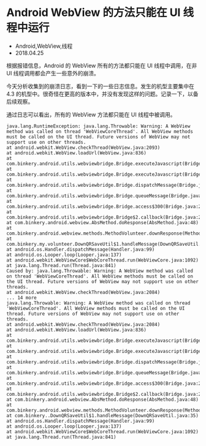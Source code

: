 # Android WebView 的方法只能在 UI 线程中运行
- Android,WebView,线程
- 2018.04.25

根据报错信息，Android 的 WebView 所有的方法都只能在 UI 线程中调用，在非 UI 线程调用都会产生一些意外的崩溃。

今天分析收集到的崩溃日志，看到一下的一些日志信息。发生的机型主要集中在 4.3 的机型中。很奇怪在更高的版本中，并没有发现这样的问题。记录一下，以备后续观察。

通过日志可以看出，所有的 WebView 方法都只能在 UI 线程中被调用。


	java.lang.RuntimeException: java.lang.Throwable: Warning: A WebView method was called on thread 'WebViewCoreThread'. All WebView methods must be called on the UI thread. Future versions of WebView may not support use on other threads.
	at android.webkit.WebView.checkThread(WebView.java:2093)
	at android.webkit.WebView.loadUrl(WebView.java:836)
	at com.binkery.android.utils.webviewbridge.Bridge.executeJavascript(Bridge.java:260)
	at com.binkery.android.utils.webviewbridge.Bridge.executeJavascript(Bridge.java:229)
	at com.binkery.android.utils.webviewbridge.Bridge.dispatchMessage(Bridge.java:113)
	at com.binkery.android.utils.webviewbridge.Bridge.queueMessage(Bridge.java:100)
	at com.binkery.android.utils.webviewbridge.Bridge.access$300(Bridge.java:25)
	at com.binkery.android.utils.webviewbridge.Bridge$2.callback(Bridge.java:202)
	at com.binkery.android.webview.AbsMethod.doResponse(AbsMethod.java:48)
	at com.binkery.android.webview.methods.MethodVolunteer.downResponse(MethodVolunteer.java:43)
	at com.binkery.my.volunteer.DownQRSaveUtil$1.handleMessage(DownQRSaveUtil.java:35)
	at android.os.Handler.dispatchMessage(Handler.java:99)
	at android.os.Looper.loop(Looper.java:137)
	at android.webkit.WebViewCore$WebCoreThread.run(WebViewCore.java:1092)
	at java.lang.Thread.run(Thread.java:841)
	Caused by: java.lang.Throwable: Warning: A WebView method was called on thread 'WebViewCoreThread'. All WebView methods must be called on the UI thread. Future versions of WebView may not support use on other threads.
	at android.webkit.WebView.checkThread(WebView.java:2084)
	... 14 more
	java.lang.Throwable: Warning: A WebView method was called on thread 'WebViewCoreThread'. All WebView methods must be called on the UI thread. Future versions of WebView may not support use on other threads.
	at android.webkit.WebView.checkThread(WebView.java:2084)
	at android.webkit.WebView.loadUrl(WebView.java:836)
	at com.binkery.android.utils.webviewbridge.Bridge.executeJavascript(Bridge.java:260)
	at com.binkery.android.utils.webviewbridge.Bridge.executeJavascript(Bridge.java:229)
	at com.binkery.android.utils.webviewbridge.Bridge.dispatchMessage(Bridge.java:113)
	at com.binkery.android.utils.webviewbridge.Bridge.queueMessage(Bridge.java:100)
	at com.binkery.android.utils.webviewbridge.Bridge.access$300(Bridge.java:25)
	at com.binkery.android.utils.webviewbridge.Bridge$2.callback(Bridge.java:202)
	at com.binkery.android.webview.AbsMethod.doResponse(AbsMethod.java:48)
	at com.binkery.android.webview.methods.MethodVolunteer.downResponse(MethodVolunteer.java:43)
	at com.binkery..DownQRSaveUtil$1.handleMessage(DownQRSaveUtil.java:35)
	at android.os.Handler.dispatchMessage(Handler.java:99)
	at android.os.Looper.loop(Looper.java:137)
	at android.webkit.WebViewCore$WebCoreThread.run(WebViewCore.java:1092)
	at java.lang.Thread.run(Thread.java:841)

